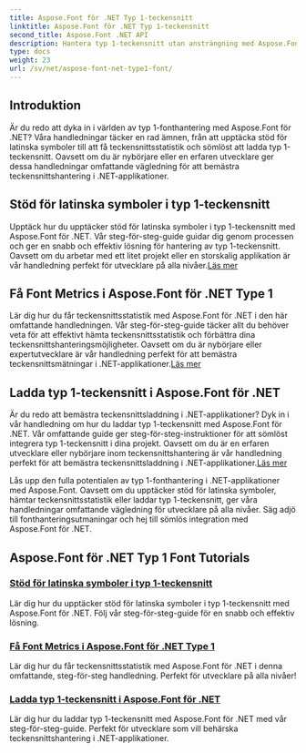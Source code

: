 ```yaml
---
title: Aspose.Font för .NET Typ 1-teckensnitt
linktitle: Aspose.Font för .NET Typ 1-teckensnitt
second_title: Aspose.Font .NET API
description: Hantera typ 1-teckensnitt utan ansträngning med Aspose.Font för .NET. Lär dig att hitta stöd för latinska symboler, få teckensnittsstatistik och ladda typ 1-teckensnitt sömlöst.
type: docs
weight: 23
url: /sv/net/aspose-font-net-type1-font/
---
```

## Introduktion

Är du redo att dyka in i världen av typ 1-fonthantering med Aspose.Font för .NET? Våra handledningar täcker en rad ämnen, från att upptäcka stöd för latinska symboler till att få teckensnittsstatistik och sömlöst att ladda typ 1-teckensnitt. Oavsett om du är nybörjare eller en erfaren utvecklare ger dessa handledningar omfattande vägledning för att bemästra teckensnittshantering i .NET-applikationer.

## Stöd för latinska symboler i typ 1-teckensnitt

Upptäck hur du upptäcker stöd för latinska symboler i typ 1-teckensnitt med Aspose.Font för .NET. Vår steg-för-steg-guide guidar dig genom processen och ger en snabb och effektiv lösning för hantering av typ 1-teckensnitt. Oavsett om du arbetar med ett litet projekt eller en storskalig applikation är vår handledning perfekt för utvecklare på alla nivåer.[Läs mer](./detect-latin-symbols-support-type1-fonts/)

## Få Font Metrics i Aspose.Font för .NET Type 1

 Lär dig hur du får teckensnittsstatistik med Aspose.Font för .NET i den här omfattande handledningen. Vår steg-för-steg-guide täcker allt du behöver veta för att effektivt hämta teckensnittsstatistik och förbättra dina teckensnittshanteringsmöjligheter. Oavsett om du är nybörjare eller expertutvecklare är vår handledning perfekt för att bemästra teckensnittsmätningar i .NET-applikationer.[Läs mer](./get-font-metrics-aspose-font-net-type1/)

## Ladda typ 1-teckensnitt i Aspose.Font för .NET

Är du redo att bemästra teckensnittsladdning i .NET-applikationer? Dyk in i vår handledning om hur du laddar typ 1-teckensnitt med Aspose.Font för .NET. Vår omfattande guide ger steg-för-steg-instruktioner för att sömlöst integrera typ 1-teckensnitt i dina projekt. Oavsett om du är en erfaren utvecklare eller nybörjare inom teckensnittshantering är vår handledning perfekt för att bemästra teckensnittsladdning i .NET-applikationer.[Läs mer](./load-type1-fonts-aspose-font-net/)

Lås upp den fulla potentialen av typ 1-fonthantering i .NET-applikationer med Aspose.Font. Oavsett om du upptäcker stöd för latinska symboler, hämtar teckensnittsstatistik eller laddar typ 1-teckensnitt, ger våra handledningar omfattande vägledning för utvecklare på alla nivåer. Säg adjö till fonthanteringsutmaningar och hej till sömlös integration med Aspose.Font för .NET. 
## Aspose.Font för .NET Typ 1 Font Tutorials
### [Stöd för latinska symboler i typ 1-teckensnitt](./detect-latin-symbols-support-type1-fonts/)
Lär dig hur du upptäcker stöd för latinska symboler i typ 1-teckensnitt med Aspose.Font för .NET. Följ vår steg-för-steg-guide för en snabb och effektiv lösning.
### [Få Font Metrics i Aspose.Font för .NET Type 1](./get-font-metrics-aspose-font-net-type1/)
Lär dig hur du får teckensnittsstatistik med Aspose.Font för .NET i denna omfattande, steg-för-steg handledning. Perfekt för utvecklare på alla nivåer!
### [Ladda typ 1-teckensnitt i Aspose.Font för .NET](./load-type1-fonts-aspose-font-net/)
Lär dig hur du laddar typ 1-teckensnitt med Aspose.Font för .NET med vår steg-för-steg-guide. Perfekt för utvecklare som vill behärska teckensnittshantering i .NET-applikationer.
